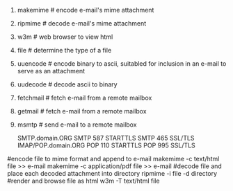 
1. makemime  # encode e-mail's mime attachment
2. ripmime   # decode e-mail's mime attachment
3. w3m       # web browser to view html
4. file      # determine the type of a file
5. uuencode  # encode binary to ascii, suitabled for inclusion in an e-mail to serve as an attachment
6. uudecode  # decode ascii to binary
7. fetchmail # fetch e-mail from a remote mailbox
8. getmail   # fetch e-mail from a remote mailbox
9. msmtp     # send e-mail to a remote mailbox

    SMTP.domain.ORG
    SMTP 587 STARTTLS
    SMTP 465 SSL/TLS
    IMAP/POP.domain.ORG
    POP 110 STARTTLS
    POP 995 SSL/TLS

#encode file to mime format and append to e-mail
makemime -c text/html file >> e-mail
makemime -c application/pdf file >> e-mail
#decode file and place each decoded attachment into directory
ripmime -i file -d directory
#render and browse file as html
w3m -T text/html file
